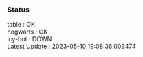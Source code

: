 ### Status


table : OK  
hogwarts : OK  
icy-bot : DOWN  
Latest Update : 2023-05-10 19:08:36.003474
